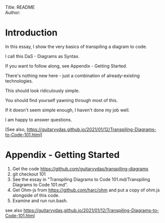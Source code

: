 Title: README  
Author:

# Introduction #

In this essay, I show the very basics of transpiling a diagram to code.

I call this DaS - Diagrams as Syntax.

If you want to follow along, see Appendix - Getting Started.

There's nothing new here - just a combination of already-existing technologies.

This should look ridiculously simple.  

You should find yourself yawning through most of this.  

If it doesn't seem simple enough, I haven't done my job well.  

I am happy to answer questions.

[See also, https://guitarvydas.github.io/2021/01/12/Transpiling-Diagrams-to-Code-101.html]

# Appendix - Getting Started #

1. Get the code https://github.com/guitarvydas/transpiling-diagrams
2. git checkout 101
3. See the essay in "Transpiling Diagrams to Code 101.md/Transpiling Diagrams to Code 101.md".
4. Get Ohm-js from https://github.com/harc/ohm and put a copy of ohm.js alongside of this code.
5. Examine and run run.bash.

see also https://guitarvydas.github.io/2021/01/12/Transpiling-Diagrams-to-Code-101.html